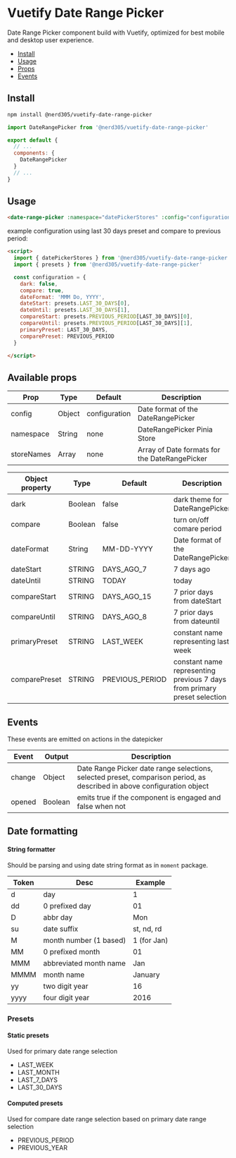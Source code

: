 # Vuetify Date Range Picker

Date Range Picker component build with Vuetify, optimized for best mobile and desktop user experience.

- [Install](#installation)
- [Usage](#usage)
- [Props](#available-props)
- [Events](#events)

## Install

```bash
npm install @nerd305/vuetify-date-range-picker
```

```javascript
import DateRangePicker from '@nerd305/vuetify-date-range-picker'

export default {
  // ...
  components: {
    DateRangePicker
  }
  // ...
}
```

## Usage

```html
<date-range-picker :namespace="datePickerStores" :config="configuration" @change="setDateRange" />
```

example configuration using last 30 days preset and compare to previous period:

```html
<script>
  import { datePickerStores } from '@nerd305/vuetify-date-range-picker'
  import { presets } from '@nerd305/vuetify-date-range-picker'

  const configuration = {
    dark: false,
    compare: true,
    dateFormat: 'MMM Do, YYYY',
    dateStart: presets.LAST_30_DAYS[0],
    dateUntil: presets.LAST_30_DAYS[1],
    compareStart: presets.PREVIOUS_PERIOD[LAST_30_DAYS][0],
    compareUntil: presets.PREVIOUS_PERIOD[LAST_30_DAYS][1],
    primaryPreset: LAST_30_DAYS,
    comparePreset: PREVIOUS_PERIOD
  }

</script>
```

## Available props

| Prop        | Type   | Default       | Description                                     |
| ----------- | ------ | ------------- | ----------------------------------------------  |
| config      | Object | configuration | Date format of the DateRangePicker              |
| namespace   | String | none          | DateRangePicker Pinia Store    | 
| storeNames  | Array  | none          | Array of Date formats for the DateRangePicker   |

| Object property | Type    | Default         | Description                                                              |
| --------------- | ------- | --------------- | ------------------------------------------------------------------------ |
| dark            | Boolean | false           | dark theme for DateRangePicker                                           |
| compare         | Boolean | false           | turn on/off comare period                                                |
| dateFormat      | String  | MM-DD-YYYY      | Date format of the DateRangePicker                                       |
| dateStart       | STRING  | DAYS_AGO_7      | 7 days ago                                                               |
| dateUntil       | STRING  | TODAY           | today                                                                    |
| compareStart    | STRING  | DAYS_AGO_15     | 7 prior days from dateStart                                              |
| compareUntil    | STRING  | DAYS_AGO_8      | 7 prior days from dateuntil                                              |
| primaryPreset   | STRING  | LAST_WEEK       | constant name representing last week                                     |
| comparePreset   | STRING  | PREVIOUS_PERIOD | constant name representing previous 7 days from primary preset selection |

## Events

These events are emitted on actions in the datepicker

| Event  | Output  | Description                                                                                                             |
| ------ | ------- | ----------------------------------------------------------------------------------------------------------------------- |
| change | Object  | Date Range Picker date range selections, selected preset, comparison period, as described in above configuration object |
| opened | Boolean | emits true if the component is engaged and false when not                                                               |

## Date formatting

#### String formatter

Should be parsing and using date string format as in `moment` package.

| Token | Desc                   | Example     |
| ----- | ---------------------- | ----------- |
| d     | day                    | 1           |
| dd    | 0 prefixed day         | 01          |
| D     | abbr day               | Mon         |
| su    | date suffix            | st, nd, rd  |
| M     | month number (1 based) | 1 (for Jan) |
| MM    | 0 prefixed month       | 01          |
| MMM   | abbreviated month name | Jan         |
| MMMM  | month name             | January     |
| yy    | two digit year         | 16          |
| yyyy  | four digit year        | 2016        |

### Presets

#### Static presets

Used for primary date range selection

- LAST_WEEK
- LAST_MONTH
- LAST_7_DAYS
- LAST_30_DAYS

#### Computed presets

Used for compare date range selection based on primary date range selection

- PREVIOUS_PERIOD
- PREVIOUS_YEAR
